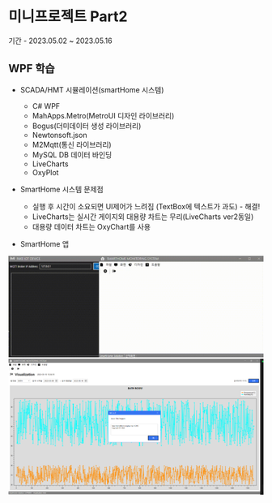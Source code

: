 # 미니프로젝트 Part2
기간 - 2023.05.02 ~ 2023.05.16


## WPF 학습
- SCADA/HMT 시뮬레이션(smartHome 시스템)
	- C# WPF 
	- MahApps.Metro(MetroUI 디자인 라이브러리)
	- Bogus(더미데이터 생성 라이브러리)
	- Newtonsoft.json
	- M2Mqtt(통신 라이브러리)
	- MySQL DB 데이터 바인딩
	- LiveCharts
	- OxyPlot
	
- SmartHome 시스템 문제점
	- 실행 후 시간이 소요되면 UI제어가 느려짐 (TextBox에 텍스트가 과도) - 해결!
	- LiveCharts는 실시간 게이지외 대용량 차트는 무리(LiveCharts ver2동일)
	- 대용량 데이터 차트는 OxyChart를 사용
	
- SmartHome 앱
<img src="https://raw.githubusercontent.com/yeseoz/miniprojects/main/imges/SmartHome.gif" width="650" />

<img src="https://raw.githubusercontent.com/yeseoz/miniprojects/main/imges/SmartHomeimg.png" width="650" />
